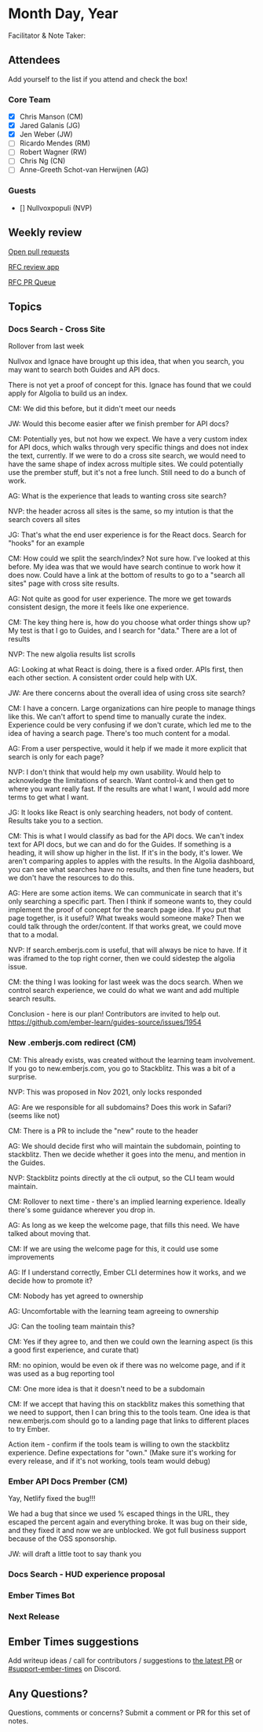 # Month Day, Year

Facilitator & Note Taker: 

## Attendees

Add yourself to the list if you attend and check the box!

### Core Team

- [x] Chris Manson (CM)
- [x] Jared Galanis (JG)
- [x] Jen Weber (JW)
- [ ] Ricardo Mendes (RM)
- [ ] Robert Wagner (RW)
- [ ] Chris Ng (CN)
- [ ] Anne-Greeth Schot-van Herwijnen (AG)

### Guests

- [] Nullvoxpopuli (NVP)

## Weekly review

[Open pull requests](https://help-wanted.emberjs.com/pull-requests)

[RFC review app](https://rfcs.emberjs.com/)

[RFC PR Queue](https://github.com/emberjs/rfcs/pulls)

## Topics

### Docs Search - Cross Site

Rollover from last week

Nullvox and Ignace have brought up this idea, that when you search, you may
want to search both Guides and API docs.

There is not yet a proof of concept for this. Ignace has found that we could
apply for Algolia to build us an index.

CM: We did this before, but it didn't meet our needs

JW: Would this become easier after we finish prember for API docs?

CM: Potentially yes, but not how we expect. We have a very custom index for API docs, which
walks through very specific things and does not index the text, currently.
If we were to do a cross site search, we would need to have the same shape
of index across multiple sites. We could potentially use the prember stuff,
but it's not a free lunch. Still need to do a bunch of work.

AG: What is the experience that leads to wanting cross site search?

NVP: the header across all sites is the same, so my intution is that the search
covers all sites

JG: That's what the end user experience is for the React docs. Search for "hooks"
for an example

CM: How could we split the search/index? Not sure how. I've looked at this before.
My idea was that we would have search continue to work how it does now. Could
have a link at the bottom of results to go to a "search all sites" page with
cross site results.

AG: Not quite as good for user experience. The more we get towards consistent
design, the more it feels like one experience.

CM: The key thing here is, how do you choose what order things show up? My test
is that I go to Guides, and I search for "data." There are a lot of results

NVP: The new algolia results list scrolls

AG: Looking at what React is doing, there is a fixed order. APIs first, then
each other section. A consistent order could help with UX.

JW: Are there concerns about the overall idea of using cross site search?

CM: I have a concern. Large organizations can hire people to manage things like
this. We can't affort to spend time to manually curate the index.
Experience could be very confusing if we don't curate, which led me to the
idea of having a search page. There's too much content for a modal.

AG: From a user perspective, would it help if we made it more explicit that
search is only for each page?

NVP: I don't think that would help my own usability. Would help to acknowledge
the limitations of search. Want control-k and then get to where you want really
fast. If the results are what I want, I would add more terms to get what I want.

JG: It looks like React is only searching headers, not body of content.
Results take you to a section.

CM: This is what I would classify as bad for the API docs. We can't index
text for API docs, but we can and do for the Guides. If something is a heading,
it will show up higher in the list. If it's in the body, it's lower.
We aren't comparing apples to apples with the results. In the Algolia dashboard,
you can see what searches have no results, and then fine tune headers, but
we don't have the resources to do this.

AG: Here are some action items. We can communicate in search that it's only
searching a specific part. Then I think if someone wants to, they could
implement the proof of concept for the search page idea. If you put
that page together, is it useful? What tweaks would someone make? Then we
could talk through the order/content. If that works great, we could move that
to a modal.

NVP: If search.emberjs.com is useful, that will always be nice to have. If
it was iframed to the top right corner, then we could sidestep the algolia issue.

CM: the thing I was looking for last week was the docs search. When we control
search experience, we could do what we want and add multiple search results.

Conclusion - here is our plan! Contributors are invited to help out. 
https://github.com/ember-learn/guides-source/issues/1954

### New .emberjs.com redirect (CM)

CM: This already exists, was created without the learning team involvement.
If you go to new.emberjs.com, you go to Stackblitz. This was a bit of a
surprise.

NVP: This was proposed in Nov 2021, only locks responded

AG: Are we responsible for all subdomains? Does this work in Safari? (seems like not)

CM: There is a PR to include the "new" route to the header

AG: We should decide first who will maintain the subdomain, pointing to
stackblitz. Then we decide whether it goes into the menu, and mention in the
Guides.

NVP: Stackblitz points directly at the cli output, so the CLI team would
maintain.

CM: Rollover to next time - there's an implied learning experience. Ideally
there's some guidance wherever you drop in.

AG: As long as we keep the welcome page, that fills this need. We have talked
about moving that.

CM: If we are using the welcome page for this, it could use some improvements

AG: If I understand correctly, Ember CLI determines how it works, and we
decide how to promote it?

CM: Nobody has yet agreed to ownership

AG: Uncomfortable with the learning team agreeing to ownership

JG: Can the tooling team maintain this?

CM: Yes if they agree to, and then we could own the learning aspect
(is this a good first experience, and curate that)

RM: no opinion, would be even ok if there was no welcome page, and if it was
used as a bug reporting tool

CM: One more idea is that it doesn't need to be a subdomain

CM: If we accept that having this on stackblitz makes this something that
we need to support, then I can bring this to the tools team. One idea
is that new.emberjs.com should go to a landing page that links to
different places to try Ember.

Action item - confirm if the tools team is willing to own the stackblitz
experience. Define expectations for "own." (Make sure it's working for every
release, and if it's not working, tools team would debug)

### Ember API Docs Prember (CM)

Yay, Netlify fixed the bug!!!

We had a bug that since we used % escaped things in the URL, they escaped
the percent again and everything broke. It was bug on their side, and they
fixed it and now we are unblocked. We got full business support because of
the OSS sponsorship.

JW: will draft a little toot to say thank you

### Docs Search - HUD experience proposal

### Ember Times Bot

### Next Release

<!-- If you would like to add a topic to the agenda please add a suggestion to the PR using the following format: -->
<!-- ### Your topic (INITIALS, expected duration in minutes) -->

## Ember Times suggestions

Add writeup ideas / call for contributors / suggestions to [the latest PR](https://github.com/ember-learn/ember-blog/pulls?q=is%3Aopen+is%3Apr+label%3A%22%F0%9F%97%9E+embertimes%22%20or%20#support-ember-times) or [#support-ember-times](https://discordapp.com/channels/480462759797063690/485450546887786506) on Discord.

## Any Questions?

Questions, comments or concerns? Submit a comment or PR for this set of notes.

